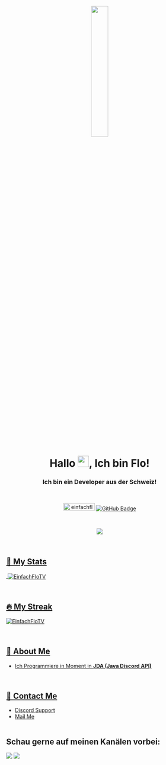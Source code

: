 <p align="center">
<a href="#"><img width="30%" height="auto" src="https://cdn.discordapp.com/attachments/985551183479463998/1001856009670758470/coding2.gif" height="175px"/></a>
</p>

<h1 align="center">Hallo <img src="https://raw.githubusercontent.com/MartinHeinz/MartinHeinz/master/wave.gif" width="30px" height="30px">, Ich bin Flo!</h1>
<h3 align="center">Ich bin ein Developer aus der Schweiz!</h3>

<br>

<p align="center">
    <a href="https://discord.gg/hbDuAc2AU9"><img src="https://img.shields.io/badge/Discord-7488cd?style=for-the-badge&logo=discord&logoColor=white" alt="einfachflo_tv" width="85" height="20"/></a>
    <a href="https://github.com/einfachflotv?tab=followers"><img src="https://img.shields.io/github/followers/einfachflotv?label=Followers&style=social" alt="GitHub Badge"></a>
</p>
<br>
<p align="center">
  <a href="https://ko-fi.com/I3I8X62ML"><img src="https://ko-fi.com/img/githubbutton_sm.svg"/>
      </p>
<br>

## 🤔 My Stats
<p>&nbsp;<img align="center" src="https://github-readme-stats.vercel.app/api?username=EinfachFloTV&show_icons=true&locale=en" alt="EinfachFloTV" /></p>
<br/>

## 🔥 My Streak
<p><img align="center" src="https://github-readme-streak-stats.herokuapp.com/?user=EinfachFloTV" alt="EinfachFloTV" /></p>
<br/>

## 🔎 About Me

- Ich Programmiere in Moment in **JDA (Java Discord API)**

<br/>

## 📝 Contact Me
- [Discord Support](https://discord.com/users/871714118946660352)<br/>
- [Mail Me](mailto:)<br/><br/>


## Schau gerne auf meinen Kanälen vorbei:
<p align="left">

<a href = "https://www.youtube.com/@EinfachFlo_TV"><img src="https://img.icons8.com/fluent/48/000000/youtube.png"/></a>
<a href = "https://twitch.tv/einfachflo_tv"><img src="https://img.icons8.com/fluent/48/000000/twitch.png"/></a>
<br/>
